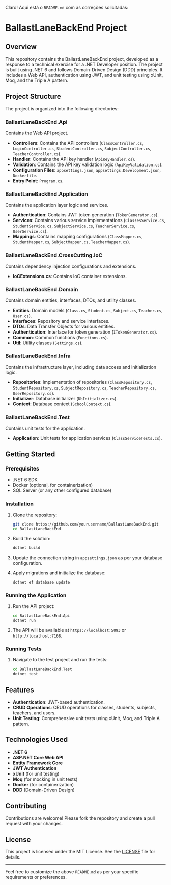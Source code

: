Claro! Aqui está o `README.md` com as correções solicitadas:

# BallastLaneBackEnd Project

## Overview

This repository contains the BallastLaneBackEnd project, developed as a response to a technical exercise for a .NET Developer position. The project is built using .NET 6 and follows Domain-Driven Design (DDD) principles. It includes a Web API, authentication using JWT, and unit testing using xUnit, Moq, and the Triple A pattern.

## Project Structure

The project is organized into the following directories:

### BallastLaneBackEnd.Api
Contains the Web API project.
- **Controllers**: Contains the API controllers (`ClassController.cs`, `LoginController.cs`, `StudentController.cs`, `SubjectController.cs`, `TeacherController.cs`).
- **Handler**: Contains the API key handler (`ApiKeyHandler.cs`).
- **Validation**: Contains the API key validation logic (`ApiKeyValidation.cs`).
- **Configuration Files**: `appsettings.json`, `appsettings.Development.json`, `Dockerfile`.
- **Entry Point**: `Program.cs`.

### BallastLaneBackEnd.Application
Contains the application layer logic and services.
- **Authentication**: Contains JWT token generation (`TokenGenerator.cs`).
- **Services**: Contains various service implementations (`ClassesService.cs`, `StudentService.cs`, `SubjectService.cs`, `TeacherService.cs`, `UserService.cs`).
- **Mappings**: Contains mapping configurations (`ClassMapper.cs`, `StudentMapper.cs`, `SubjectMapper.cs`, `TeacherMapper.cs`).

### BallastLaneBackEnd.CrossCutting.IoC
Contains dependency injection configurations and extensions.
- **IoCExtensions.cs**: Contains IoC container extensions.

### BallastLaneBackEnd.Domain
Contains domain entities, interfaces, DTOs, and utility classes.
- **Entities**: Domain models (`Class.cs`, `Student.cs`, `Subject.cs`, `Teacher.cs`, `User.cs`).
- **Interfaces**: Repository and service interfaces.
- **DTOs**: Data Transfer Objects for various entities.
- **Authentication**: Interface for token generation (`ITokenGenerator.cs`).
- **Common**: Common functions (`Functions.cs`).
- **Util**: Utility classes (`Settings.cs`).

### BallastLaneBackEnd.Infra
Contains the infrastructure layer, including data access and initialization logic.
- **Repositories**: Implementation of repositories (`ClassRepository.cs`, `StudentRepository.cs`, `SubjectRepository.cs`, `TeacherRepository.cs`, `UserRepository.cs`).
- **Initializer**: Database initializer (`DbInitializer.cs`).
- **Context**: Database context (`SchoolContext.cs`).

### BallastLaneBackEnd.Test
Contains unit tests for the application.
- **Application**: Unit tests for application services (`ClassServiceTests.cs`).

## Getting Started

### Prerequisites
- .NET 6 SDK
- Docker (optional, for containerization)
- SQL Server (or any other configured database)

### Installation
1. Clone the repository:
    ```bash
    git clone https://github.com/yourusername/BallastLaneBackEnd.git
    cd BallastLaneBackEnd
    ```

2. Build the solution:
    ```bash
    dotnet build
    ```

3. Update the connection string in `appsettings.json` as per your database configuration.

4. Apply migrations and initialize the database:
    ```bash
    dotnet ef database update
    ```

### Running the Application
1. Run the API project:
    ```bash
    cd BallastLaneBackEnd.Api
    dotnet run
    ```

2. The API will be available at `https://localhost:5093` or `http://localhost:7168`.

### Running Tests
1. Navigate to the test project and run the tests:
    ```bash
    cd BallastLaneBackEnd.Test
    dotnet test
    ```

## Features
- **Authentication**: JWT-based authentication.
- **CRUD Operations**: CRUD operations for classes, students, subjects, teachers, and users.
- **Unit Testing**: Comprehensive unit tests using xUnit, Moq, and Triple A pattern.

## Technologies Used
- **.NET 6**
- **ASP.NET Core Web API**
- **Entity Framework Core**
- **JWT Authentication**
- **xUnit** (for unit testing)
- **Moq** (for mocking in unit tests)
- **Docker** (for containerization)
- **DDD** (Domain-Driven Design)

## Contributing
Contributions are welcome! Please fork the repository and create a pull request with your changes.

## License
This project is licensed under the MIT License. See the [LICENSE](LICENSE) file for details.

---

Feel free to customize the above `README.md` as per your specific requirements or preferences.